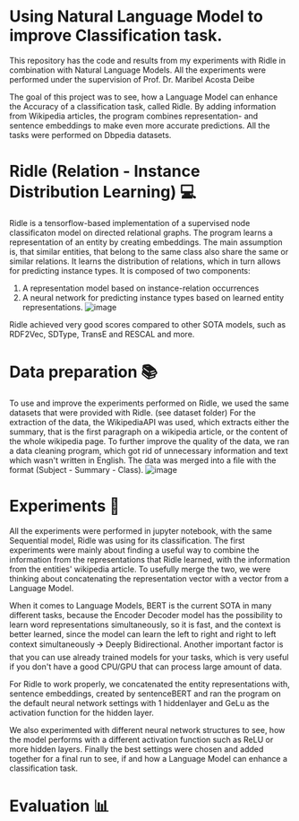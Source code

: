 # Using Natural Language Model to improve Classification task.
This repository has the code and results from my experiments with Ridle in combination with Natural Language Models.
All the experiments were performed under the supervision of Prof. Dr. Maribel Acosta Deibe

The goal of this project was to see, how a Language Model can enhance the Accuracy of a classification task, called Ridle. By adding information from Wikipedia articles, the program combines representation- and sentence embeddings to make even more accurate predictions. All the tasks were performed on Dbpedia datasets.

# Ridle (Relation - Instance Distribution Learning) 💻
Ridle is a tensorflow-based implementation of a supervised node classificaton model on directed relational graphs. The program learns a representation of an entity by creating embeddings. The main assumption is, that similar entities, that belong to the same class also share the same or similar relations. It learns the distribution of relations, which in turn allows for predicting instance types. It is composed of two components: 
1. A representation model based on instance-relation occurrences 
2. A neural network for predicting instance types based on learned entity representations.
![image](https://user-images.githubusercontent.com/81161341/148765750-7c447177-d4b1-4ce8-bc4e-7a89fa956e50.png)

Ridle achieved very good scores compared to other SOTA models, such as RDF2Vec, SDType, TransE and RESCAL and more. 

# Data preparation 📚
To use and improve the experiments performed on Ridle, we used the same datasets that were provided with Ridle. (see dataset folder) For the extraction of the data, the WikipediaAPI was used, which extracts either the summary, that is the first paragraph on a wikipedia article, or the content of the whole wikipedia page. To further improve the quality of the data, we ran a data cleaning program, which got rid of unnecessary information and text which wasn't written in English. The data was merged into a file with the format (Subject - Summary - Class).
![image](https://user-images.githubusercontent.com/81161341/148771055-83ee2563-e941-49d7-950b-89f838b2f743.png)

# Experiments :wrench:
All the experiments were performed in jupyter notebook, with the same Sequential model, Ridle was using for its classification.
The first experiments were mainly about finding a useful way to combine the information from the representations that Ridle learned, with the information from the entities' wikipedia article. To usefully merge the two, we were thinking about concatenating the representation vector with a vector from a Language Model.

When it comes to Language Models, BERT is the current SOTA in many different tasks, because the Encoder Decoder model has the possibility to learn word representations simultaneously, so it is fast, and the context is better learned, since the model can learn the left to right and right to left context simultaneously 🡪 Deeply Bidirectional.
Another important factor is that you can use already trained models for your tasks, which is very useful if you don't have a good CPU/GPU that can process large amount of data.

For Ridle to work properly, we concatenated the entity representations with, sentence embeddings, created by sentenceBERT and ran the program on the default neural network settings with 1 hiddenlayer and GeLu as the activation function for the hidden layer.

We also experimented with different neural network structures to see, how the model performs with a different activation function such as ReLU or more hidden layers.
Finally the best settings were chosen and added together for a final run to see, if and how a Language Model can enhance a classification task.
# Evaluation :bar_chart:
